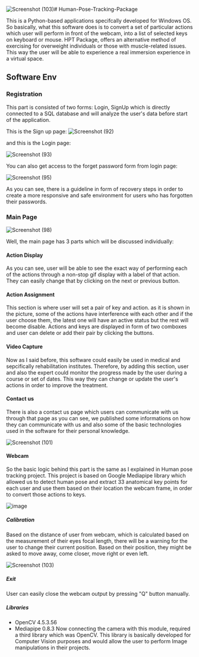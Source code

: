 ![Screenshot (103)](https://github.com/Yazdan-Ghanavati/Human-Pose-Tracking-Package/assets/137007531/eb7a4723-0495-41de-98c6-90f1214bdf1a)# Human-Pose-Tracking-Package

This is a Python-based applications specifcally developed for Windows OS.
So basically, what this software does is to convert a set of particular actions which user will perform in front of the webcam, into a list of selected keys on keyboard or mouse. HPT Package, offers an alternative method of exercising for overweight individuals or those with muscle-related issues. This way the user will be able to experience a real immersion experience in a virtual space.



## Software Env

### Registration
This part is consisted of two forms: Login, SignUp which is directly connected to a SQL database and will analyze the user's data before start of the application.

This is the Sign up page:
![Screenshot (92)](https://github.com/Yazdan-Ghanavati/Human-Pose-Tracking-Package/assets/137007531/0a57528e-9f8c-4feb-934c-d2ae3052abe5)



and this is the Login page:




![Screenshot (93)](https://github.com/Yazdan-Ghanavati/Human-Pose-Tracking-Package/assets/137007531/3a6db416-1161-430b-9e5a-45b25bde4f88)

You can also get access to the forget password form from login page:

![Screenshot (95)](https://github.com/Yazdan-Ghanavati/Human-Pose-Tracking-Package/assets/137007531/87a8065a-be1b-44a3-82d4-05cb6cefb149)


As you can see, there is a guideline in form of recovery steps in order to create a more responsive and safe environment for users who has forgotten their passwords.



### Main Page
![Screenshot (98)](https://github.com/Yazdan-Ghanavati/Human-Pose-Tracking-Package/assets/137007531/b6fa8b0d-9eb2-4318-8a6c-440ff9add0d0)

Well, the main page has 3 parts which will be discussed individually:

#### Action Display
As you can see, user will be able to see the exact way of performing each of the actions through a non-stop gif display with a label of that action. They can easily change that by clicking on the next or previous button.



#### Action Assignment
This section is where user will set a pair of key and action. as it is shown in the picture, some of the actions have interference with each other and if the user choose them, the latest one will have an active status but the rest will become disable.
Actions and keys are displayed in form of two comboxes and user can delete or add their pair by clicking the buttons.



#### Video Capture 
Now as I said before, this software could easily be used in medical and sepcifically rehabilitation institutes. Therefore, by adding this section, user and also the expert could monitor the progress made by the user during a course or set of dates. This way they can change or update the user's actions in order to improve the treatment.




#### Contact us
There is also a contact us page which users can communicate with us through that page as you can see, we published some informations on how they can communicate with us and also some of the basic technologies used in the software for their personal knowledge.

![Screenshot (101)](https://github.com/Yazdan-Ghanavati/Human-Pose-Tracking-Package/assets/137007531/a2c30463-f652-4ee0-b967-22649d02c0ac)



#### Webcam
So the basic logic behind this part is the same as I explained in Human pose tracking project.
This project is based on Google Mediapipe library which allowed us to detect human pose and extract 33 anatomical key points for each user and use them based on their location the webcam frame, in order to convert those actions to keys.

![image](https://github.com/Yazdan-Ghanavati/Pose-Tracking-Module/assets/137007531/d7495723-a1b3-471d-8997-0386925bf711)

##### Calibration
Based on the distance of user from webcam, which is calculated based on the measurement of their eyes focal length, there will be a warning for the user to change their current position. Based on their position, they might be asked to move away, come closer, move right or even left.


![Screenshot (103)](https://github.com/Yazdan-Ghanavati/Human-Pose-Tracking-Package/assets/137007531/6f08289a-e583-43ba-a445-44e2a13651ce)


##### Exit
User can easily close the webcam output by pressing "Q" button manually.

##### Libraries
* OpenCV 4.5.3.56
* Mediapipe 0.8.3
Now connecting the camera with this module, required a third library which was OpenCV. This library is basically developed for Computer Vision purposes and would allow the user to perform Image manipulations in their projects.




